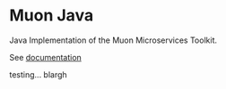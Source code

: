 # Muon Java

Java Implementation of the Muon Microservices Toolkit.

See [documentation](https://github.com/microserviceux/documentation)

testing...
 blargh
